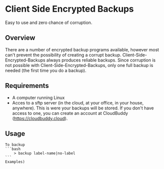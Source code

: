 # Client Side Encrypted Backups

Easy to use and zero chance of corruption.

## Overview

There are a number of encrypted backup programs available, however most can't prevent the possibility of creating a corrupt backup.  Client-Side-Encrypted-Backups always produces reliable backups.  Since corruption is not possible with Client-Side-Encrypted-Backups, only one full backup is needed (the first time you do a backup).

## Requirements

- A computer running Linux
- Acces to a sftp server (in the cloud, at your office, in your house, anywhere).  This is were your backups will be stored.  If you don't have access to one, you can create an account at CloudBuddy (https://cloudbuddy.cloud).

## Usage
	To backup
	```bash
		> backup label-name|no-label
	```
	Examples)
